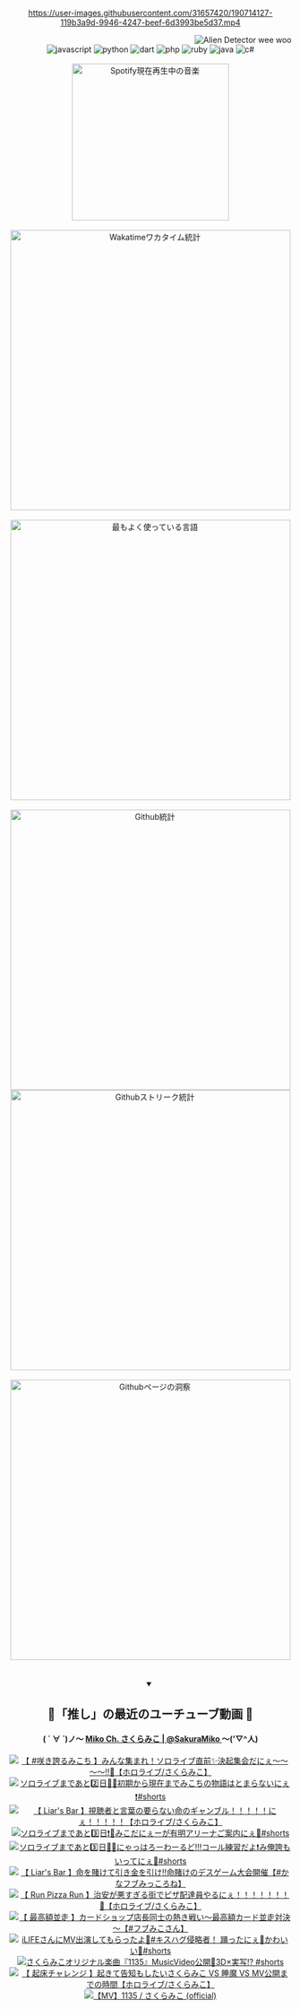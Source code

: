 <!-- START: HERO IMAGE GIF ////////// ////////// ////////// -->
<!-- <img src="@/../assets/img/gaming/ghost-of-tsushima.gif" width="100%"  alt="nellyXinwei's Hero Gif Image"/> -->
<!-- END: HERO IMAGE GIF ////////// ////////// ////////// -->

<div align="center" >  
  
<!-- START:ワンピース 第1015話「ルフィはRED ROCを使う」 -->
<https://user-images.githubusercontent.com/31657420/190714127-119b3a9d-9946-4247-beef-6d3993be5d37.mp4>
<!-- END:ワンピース 第1015話「ルフィはRED ROCを使う」 -->

<!-- START:VISITOR COUNTER -->
<div width="100%" align="right">
<img src="https://komarev.com/ghpvc/?username=nellyXinwei&label=🛸&color=grey&style=for-the-badge&labelcolor=ffffff" alt="Alien Detector wee woo"/>
</div>
<!-- END:VISITOR COUNTER -->

<!-- START: PROGRAMMING LANGUAGES -->
<!-- 色彩 Color Scheme:
#961E3A, #8A0D42, #5A0640, #4F265E, #2B355A, #3E759B, #CC4246,
#BB2649, #AD1052, #700750, #633075, #364270, #4E92C2, #FF5357
Sauce: https://www.webcreatorbox.com/inspiration/pantone-2023
-->

<img src="https://img.shields.io/badge/javascript%20-%23BB2649.svg?&style=for-the-badge&logo=javascript&logoColor=white&labelColor=961E3A" alt="javascript"/>
<img src="https://img.shields.io/badge/python%20-%23AD1052.svg?&style=for-the-badge&logo=python&logoColor=white&labelColor=8A0D42" alt="python" />
<img src="https://img.shields.io/badge/dart%20-%23700750.svg?&style=for-the-badge&logo=dart&logoColor=white&labelColor=5A0640" alt="dart"/>
<img src="https://img.shields.io/badge/php%20-%23633075.svg?&style=for-the-badge&logo=php&logoColor=white&labelColor=4F265E" alt="php"/>
<img src="https://img.shields.io/badge/ruby%20-%23364270.svg?&style=for-the-badge&logo=ruby&logoColor=white&labelColor=2B355A" alt="ruby"/>
<img src="https://img.shields.io/badge/java%20-%234E92C2.svg?&style=for-the-badge&logo=openjdk&logoColor=white&labelColor=3E759B" alt="java"/>
<img src="https://img.shields.io/badge/c%23-%23FF5357.svg?style=for-the-badge&logo=c-sharp&logoColor=white&labelColor=CC4246" alt="c#"/>  
<!-- END: PROGRAMMING LANGUAGES -->

<br>
<br>

<!-- START: MUSIC STATUS -->
  <!-- <a href="https://newojima-gsrs-20220114.vercel.app/api/now-playing?open">
    <img src="https://newojima-gsrs-20220114.vercel.app/api/now-playing" alt="Spotify現在再生中の音楽">
  </a> -->
  <img src="https://newojima-grss-20230114.vercel.app/api/spotify?border_color=transparent" alt="Spotify現在再生中の音楽" width="280px">
<!-- END: MUSIC STATUS -->

<br>
<br>

<!-- START: GITHUB STATUS -->
<!-- 色彩 Color Scheme:  #BB2649, #AD1052, #700750, #633075 -->
<img align="center" src="https://newojima-grs-20230109.vercel.app/api/wakatime?username=njtalba5127&layout=compact&langs_count=10&locale=ja&hide_title=false&title_color=fff&hide_border=true&text_color=fff&bg_color=BB2649,BB2649,633075,633075&hide=other,css,html,bash,xml,git%20config,makefile,properties,yaml,markdown,text,json,jsx" alt="Wakatimeワカタイム統計" width="500px"/>

<br>
<br>

<!-- 色彩 Color Scheme:  #633075, #364270, #4E92C2 -->
  <img align="center" src="https://newojima-grs-20230109.vercel.app/api/top-langs?username=njtalba5127&layout=compact&text_color=fff&icon_color=fff&hide_border=true&&locale=ja&hide_title=false&title_color=fff&include_all_commits=true&card_width=445&langs_count=11&hide=c%23,powershell,shaderlab,hlsl,makefile,jupyter%20notebook,python,html,css,shell,batchfile,less,liquid,hack,scss&bg_color=4F265E,633075,4E92C2" alt="最もよく使っている言語" width="500px"/>

<br>
<br>

<!-- 色彩 Color Scheme:  #4E92C2, #FF5357 -->
  <img align="center" src="https://newojima-grs-20230109.vercel.app/api?username=njtalba5127&rank_icon=github&show_icons=true&&locale=ja&title_color=fff&text_color=fff&icon_color=fff&hide_border=true&hide_title=false&count_private=true&include_all_commits=true&card_width=495&disable_animations=true&bg_color=4E92C2,4E92C2,FF5357" alt="Github統計" width="500px"/>

<br>

<img align="center" src="https://streak-stats.demolab.com?user=njtalba5127&theme=dark&hide_border=true&locale=ja&ring=BB2649&stroke=222222&background=151515&sideLabels=BB2649&currStreakLabel=ffffff&border=BB2649&fire=FF5357&currStreakNum=ffffff&sideNums=FF5357&dates=ffffff" alt="Githubストリーク統計" width="500px"/>

<br>
<br>

  <img align="center" width="500px" src="@/../assets/img/page-insights.svg" alt="Githubページの洞察"/>
  
</div>
<!-- END: GITHUB STATUS -->

<br>
<br>

<div align="center">
<details open>
  <summary>

  </summary>

  <h2 align="center">🌸「推し」の最近のユーチューブ動画 🌸</h2>
  <h4>
  ( ´ ∀ `)ノ～ 
  <a href="https://www.youtube.com/@SakuraMiko">Miko Ch. さくらみこ | @SakuraMiko
  </a>
   ～('▽^人)
  </h4>

  <!-- BEGIN YOUTUBE-CARDS -->
<a href="https://www.youtube.com/watch?v=buXylsiKe0M"><img src="https://ytcards.demolab.com/?id=buXylsiKe0M&title=%E3%80%90+%23%E5%92%B2%E3%81%8D%E8%AA%87%E3%82%8B%E3%81%BF%E3%81%93%E3%81%A1+%E3%80%91%E3%81%BF%E3%82%93%E3%81%AA%E9%9B%86%E3%81%BE%E3%82%8C%EF%BC%81%E3%82%BD%E3%83%AD%E3%83%A9%E3%82%A4%E3%83%96%E7%9B%B4%E5%89%8D%E2%9C%A8%E6%B1%BA%E8%B5%B7%E9%9B%86%E4%BC%9A%E3%81%A0%E3%81%AB%E3%81%87%EF%BD%9E%EF%BD%9E%EF%BD%9E%EF%BD%9E%E2%80%BC%F0%9F%8C%B8%E3%80%90%E3%83%9B%E3%83%AD%E3%83%A9%E3%82%A4%E3%83%96%2F%E3%81%95%E3%81%8F%E3%82%89%E3%81%BF%E3%81%93%E3%80%91&lang=ja&timestamp=1729769392&background_color=%230d1117&title_color=%23ffffff&stats_color=%23dedede&max_title_lines=1&width=187&border_radius=5&duration=0" alt="【 #咲き誇るみこち 】みんな集まれ！ソロライブ直前✨決起集会だにぇ～～～～‼🌸【ホロライブ/さくらみこ】" title="【 #咲き誇るみこち 】みんな集まれ！ソロライブ直前✨決起集会だにぇ～～～～‼🌸【ホロライブ/さくらみこ】"></a>
<a href="https://www.youtube.com/watch?v=grWwNUviyPA"><img src="https://ytcards.demolab.com/?id=grWwNUviyPA&title=%E3%82%BD%E3%83%AD%E3%83%A9%E3%82%A4%E3%83%96%E3%81%BE%E3%81%A7%E3%81%82%E3%81%A82%EF%B8%8F%E2%83%A3%E6%97%A5%F0%9F%8C%B8%F0%9F%8E%89%E5%88%9D%E6%9C%9F%E3%81%8B%E3%82%89%E7%8F%BE%E5%9C%A8%E3%81%BE%E3%81%A7%E3%81%BF%E3%81%93%E3%81%A1%E3%81%AE%E7%89%A9%E8%AA%9E%E3%81%AF%E3%81%A8%E3%81%BE%E3%82%89%E3%81%AA%E3%81%84%E3%81%AB%E3%81%87%E2%9D%97%EF%B8%8F%23shorts&lang=ja&timestamp=1729760443&background_color=%230d1117&title_color=%23ffffff&stats_color=%23dedede&max_title_lines=1&width=187&border_radius=5&duration=57" alt="ソロライブまであと2️⃣日🌸🎉初期から現在までみこちの物語はとまらないにぇ❗️#shorts" title="ソロライブまであと2️⃣日🌸🎉初期から現在までみこちの物語はとまらないにぇ❗️#shorts"></a>
<a href="https://www.youtube.com/watch?v=6-9AHqQoQcA"><img src="https://ytcards.demolab.com/?id=6-9AHqQoQcA&title=%E3%80%90++Liar%27s+Bar+%E3%80%91%E8%A6%96%E8%81%B4%E8%80%85%E3%81%A8%E8%A8%80%E8%91%89%E3%81%AE%E8%A6%81%E3%82%89%E3%81%AA%E3%81%84%E5%91%BD%E3%81%AE%E3%82%AE%E3%83%A3%E3%83%B3%E3%83%96%E3%83%AB%EF%BC%81%EF%BC%81%EF%BC%81%EF%BC%81%EF%BC%81%E3%81%AB%E3%81%87%EF%BC%81%EF%BC%81%EF%BC%81%EF%BC%81%EF%BC%81%E3%80%90%E3%83%9B%E3%83%AD%E3%83%A9%E3%82%A4%E3%83%96%2F%E3%81%95%E3%81%8F%E3%82%89%E3%81%BF%E3%81%93%E3%80%91&lang=ja&timestamp=1729689943&background_color=%230d1117&title_color=%23ffffff&stats_color=%23dedede&max_title_lines=1&width=187&border_radius=5&duration=8147" alt="【  Liar's Bar 】視聴者と言葉の要らない命のギャンブル！！！！！にぇ！！！！！【ホロライブ/さくらみこ】" title="【  Liar's Bar 】視聴者と言葉の要らない命のギャンブル！！！！！にぇ！！！！！【ホロライブ/さくらみこ】"></a>
<a href="https://www.youtube.com/watch?v=y2tiQUPwtXw"><img src="https://ytcards.demolab.com/?id=y2tiQUPwtXw&title=%E3%82%BD%E3%83%AD%E3%83%A9%E3%82%A4%E3%83%96%E3%81%BE%E3%81%A7%E3%81%82%E3%81%A83%EF%B8%8F%E2%83%A3%E6%97%A5%E2%9D%97%EF%B8%8F%F0%9F%8E%89%E3%81%BF%E3%81%93%E3%81%A0%E3%81%AB%E3%81%87%E3%83%BC%E3%81%8C%E6%9C%89%E6%98%8E%E3%82%A2%E3%83%AA%E3%83%BC%E3%83%8A%E3%81%94%E6%A1%88%E5%86%85%E3%81%AB%E3%81%87%F0%9F%8C%B8%23shorts&lang=ja&timestamp=1729675831&background_color=%230d1117&title_color=%23ffffff&stats_color=%23dedede&max_title_lines=1&width=187&border_radius=5&duration=30" alt="ソロライブまであと3️⃣日❗️🎉みこだにぇーが有明アリーナご案内にぇ🌸#shorts" title="ソロライブまであと3️⃣日❗️🎉みこだにぇーが有明アリーナご案内にぇ🌸#shorts"></a>
<a href="https://www.youtube.com/watch?v=jYV2OCoSReg"><img src="https://ytcards.demolab.com/?id=jYV2OCoSReg&title=%E3%82%BD%E3%83%AD%E3%83%A9%E3%82%A4%E3%83%96%E3%81%BE%E3%81%A7%E3%81%82%E3%81%A83%EF%B8%8F%E2%83%A3%E6%97%A5%F0%9F%8C%B8%F0%9F%8E%89%E3%81%AB%E3%82%83%E3%81%A3%E3%81%AF%E3%82%8D%E3%83%BC%E3%82%8F%E3%83%BC%E3%82%8B%E3%81%A9%21%21%21%E3%82%B3%E3%83%BC%E3%83%AB%E7%B7%B4%E7%BF%92%E3%81%A0%E3%82%88%E2%9D%97%EF%B8%8F%E3%81%BF%E4%BF%BA%E8%AA%87%E3%82%82%E3%81%84%E3%81%A3%E3%81%A6%E3%81%AB%E3%81%87%F0%9F%98%A4%23shorts&lang=ja&timestamp=1729652439&background_color=%230d1117&title_color=%23ffffff&stats_color=%23dedede&max_title_lines=1&width=187&border_radius=5&duration=43" alt="ソロライブまであと3️⃣日🌸🎉にゃっはろーわーるど!!!コール練習だよ❗️み俺誇もいってにぇ😤#shorts" title="ソロライブまであと3️⃣日🌸🎉にゃっはろーわーるど!!!コール練習だよ❗️み俺誇もいってにぇ😤#shorts"></a>
<a href="https://www.youtube.com/watch?v=1fHj_hYNXxo"><img src="https://ytcards.demolab.com/?id=1fHj_hYNXxo&title=%E3%80%90+Liar%27s+Bar+%E3%80%91%E5%91%BD%E3%82%92%E8%B3%AD%E3%81%91%E3%81%A6%E5%BC%95%E3%81%8D%E9%87%91%E3%82%92%E5%BC%95%E3%81%91%E2%80%BC%E5%91%BD%E8%B3%AD%E3%81%91%E3%81%AE%E3%83%87%E3%82%B9%E3%82%B2%E3%83%BC%E3%83%A0%E5%A4%A7%E4%BC%9A%E9%96%8B%E5%82%AC%E3%80%90%23%E3%81%8B%E3%81%AA%E3%83%95%E3%83%96%E3%81%BF%E3%81%A3%E3%81%93%E3%82%8D%E3%81%AD%E3%80%91&lang=ja&timestamp=1729601931&background_color=%230d1117&title_color=%23ffffff&stats_color=%23dedede&max_title_lines=1&width=187&border_radius=5&duration=6512" alt="【 Liar's Bar 】命を賭けて引き金を引け‼命賭けのデスゲーム大会開催【#かなフブみっころね】" title="【 Liar's Bar 】命を賭けて引き金を引け‼命賭けのデスゲーム大会開催【#かなフブみっころね】"></a>
<a href="https://www.youtube.com/watch?v=qt1cDP9u-cU"><img src="https://ytcards.demolab.com/?id=qt1cDP9u-cU&title=%E3%80%90+Run+Pizza+Run+%E3%80%91%E6%B2%BB%E5%AE%89%E3%81%8C%E6%82%AA%E3%81%99%E3%81%8E%E3%82%8B%E8%A1%97%E3%81%A7%E3%83%94%E3%82%B6%E9%85%8D%E9%81%94%E5%93%A1%E3%82%84%E3%82%8B%E3%81%AB%E3%81%87%EF%BC%81%EF%BC%81%EF%BC%81%EF%BC%81%EF%BC%81%EF%BC%81%EF%BC%81%F0%9F%8D%95%E3%80%90%E3%83%9B%E3%83%AD%E3%83%A9%E3%82%A4%E3%83%96%2F%E3%81%95%E3%81%8F%E3%82%89%E3%81%BF%E3%81%93%E3%80%91&lang=ja&timestamp=1729436082&background_color=%230d1117&title_color=%23ffffff&stats_color=%23dedede&max_title_lines=1&width=187&border_radius=5&duration=8835" alt="【 Run Pizza Run 】治安が悪すぎる街でピザ配達員やるにぇ！！！！！！！🍕【ホロライブ/さくらみこ】" title="【 Run Pizza Run 】治安が悪すぎる街でピザ配達員やるにぇ！！！！！！！🍕【ホロライブ/さくらみこ】"></a>
<a href="https://www.youtube.com/watch?v=iGYiJVHA8xs"><img src="https://ytcards.demolab.com/?id=iGYiJVHA8xs&title=%E3%80%90+%E6%9C%80%E9%AB%98%E9%A1%8D%E4%B8%A6%E8%B5%B0+%E3%80%91%E3%82%AB%E3%83%BC%E3%83%89%E3%82%B7%E3%83%A7%E3%83%83%E3%83%97%E5%BA%97%E9%95%B7%E5%90%8C%E5%A3%AB%E3%81%AE%E7%86%B1%E3%81%8D%E6%88%A6%E3%81%84%EF%BD%9E%E6%9C%80%E9%AB%98%E9%A1%8D%E3%82%AB%E3%83%BC%E3%83%89%E4%B8%A6%E8%B5%B0%E5%AF%BE%E6%B1%BA%EF%BD%9E%E3%80%90%23%E3%83%95%E3%83%96%E3%81%BF%E3%81%93%E3%81%95%E3%82%93%E3%80%91&lang=ja&timestamp=1729417171&background_color=%230d1117&title_color=%23ffffff&stats_color=%23dedede&max_title_lines=1&width=187&border_radius=5&duration=19181" alt="【 最高額並走 】カードショップ店長同士の熱き戦い～最高額カード並走対決～【#フブみこさん】" title="【 最高額並走 】カードショップ店長同士の熱き戦い～最高額カード並走対決～【#フブみこさん】"></a>
<a href="https://www.youtube.com/watch?v=G6Z2r2-uhYY"><img src="https://ytcards.demolab.com/?id=G6Z2r2-uhYY&title=iLIFE%E3%81%95%E3%82%93%E3%81%ABMV%E5%87%BA%E6%BC%94%E3%81%97%E3%81%A6%E3%82%82%E3%82%89%E3%81%A3%E3%81%9F%E3%82%88%F0%9F%A5%B0%23%E3%82%AD%E3%82%B9%E3%83%8F%E3%82%B0%E4%BE%B5%E7%95%A5%E8%80%85%EF%BC%81+%E8%B8%8A%E3%81%A3%E3%81%9F%E3%81%AB%E3%81%87%F0%9F%8C%B8%E3%81%8B%E3%82%8F%E3%81%84%E3%81%84%F0%9F%A9%B7%23shorts&lang=ja&timestamp=1729328422&background_color=%230d1117&title_color=%23ffffff&stats_color=%23dedede&max_title_lines=1&width=187&border_radius=5&duration=19" alt="iLIFEさんにMV出演してもらったよ🥰#キスハグ侵略者！ 踊ったにぇ🌸かわいい🩷#shorts" title="iLIFEさんにMV出演してもらったよ🥰#キスハグ侵略者！ 踊ったにぇ🌸かわいい🩷#shorts"></a>
<a href="https://www.youtube.com/watch?v=Jt2hP9gHYTM"><img src="https://ytcards.demolab.com/?id=Jt2hP9gHYTM&title=%E3%81%95%E3%81%8F%E3%82%89%E3%81%BF%E3%81%93%E3%82%AA%E3%83%AA%E3%82%B8%E3%83%8A%E3%83%AB%E6%A5%BD%E6%9B%B2%E3%80%8E1135%E3%80%8FMusicVideo%E5%85%AC%E9%96%8B%F0%9F%8C%B83D%C3%97%E5%AE%9F%E5%86%99%E2%81%89+%23shorts&lang=ja&timestamp=1729319700&background_color=%230d1117&title_color=%23ffffff&stats_color=%23dedede&max_title_lines=1&width=187&border_radius=5&duration=31" alt="さくらみこオリジナル楽曲『1135』MusicVideo公開🌸3D×実写⁉ #shorts" title="さくらみこオリジナル楽曲『1135』MusicVideo公開🌸3D×実写⁉ #shorts"></a>
<a href="https://www.youtube.com/watch?v=-wagxC_Ghms"><img src="https://ytcards.demolab.com/?id=-wagxC_Ghms&title=%E3%80%90+%E8%B5%B7%E5%BA%8A%E3%83%81%E3%83%A3%E3%83%AC%E3%83%B3%E3%82%B8+%E3%80%91%E8%B5%B7%E3%81%8D%E3%81%A6%E5%91%8A%E7%9F%A5%E3%82%82%E3%81%97%E3%81%9F%E3%81%84%E3%81%95%E3%81%8F%E3%82%89%E3%81%BF%E3%81%93+VS+%E7%9D%A1%E9%AD%94+VS+MV%E5%85%AC%E9%96%8B%E3%81%BE%E3%81%A7%E3%81%AE%E6%99%82%E9%96%93%E3%80%90%E3%83%9B%E3%83%AD%E3%83%A9%E3%82%A4%E3%83%96%2F%E3%81%95%E3%81%8F%E3%82%89%E3%81%BF%E3%81%93%E3%80%91&lang=ja&timestamp=1729305478&background_color=%230d1117&title_color=%23ffffff&stats_color=%23dedede&max_title_lines=1&width=187&border_radius=5&duration=1559" alt="【 起床チャレンジ 】起きて告知もしたいさくらみこ VS 睡魔 VS MV公開までの時間【ホロライブ/さくらみこ】" title="【 起床チャレンジ 】起きて告知もしたいさくらみこ VS 睡魔 VS MV公開までの時間【ホロライブ/さくらみこ】"></a>
<a href="https://www.youtube.com/watch?v=6UFDwp3EFQY"><img src="https://ytcards.demolab.com/?id=6UFDwp3EFQY&title=%E3%80%90MV%E3%80%911135+%2F+%E3%81%95%E3%81%8F%E3%82%89%E3%81%BF%E3%81%93+%28official%29&lang=ja&timestamp=1729305248&background_color=%230d1117&title_color=%23ffffff&stats_color=%23dedede&max_title_lines=1&width=187&border_radius=5&duration=246" alt="【MV】1135 / さくらみこ (official)" title="【MV】1135 / さくらみこ (official)"></a>
<!-- END YOUTUBE-CARDS -->

</div>
  
</details>
